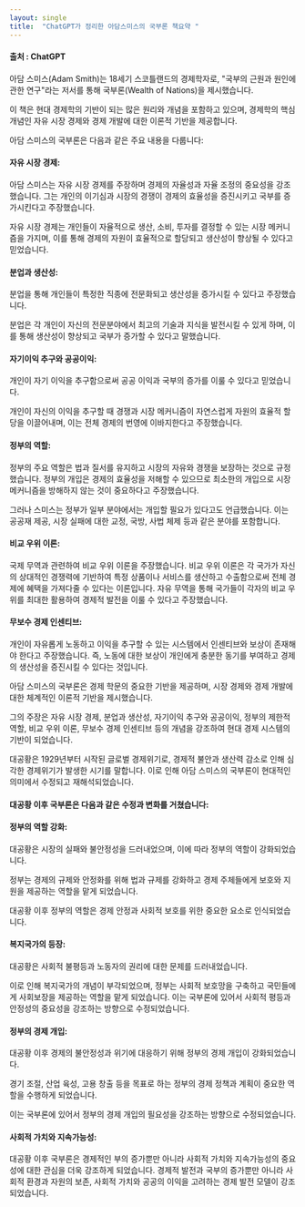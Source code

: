 ```yaml
---
layout: single
title:  "ChatGPT가 정리한 아담스미스의 국부론 책요약 "
---
```



#### 출처 : ChatGPT


아담 스미스(Adam Smith)는 18세기 스코틀랜드의 경제학자로, 
"국부의 근원과 원인에 관한 연구"라는 저서를 통해 국부론(Wealth of Nations)을 제시했습니다. 

이 책은 현대 경제학의 기반이 되는 많은 원리와 개념을 포함하고 있으며, 
경제학의 핵심 개념인 자유 시장 경제와 경제 개발에 대한 이론적 기반을 제공합니다.


아담 스미스의 국부론은 다음과 같은 주요 내용을 다룹니다:


#### 자유 시장 경제: 

아담 스미스는 자유 시장 경제를 주장하며 경제의 자율성과 자율 조정의 중요성을 강조했습니다. 
그는 개인의 이기심과 시장의 경쟁이 경제의 효율성을 증진시키고 국부를 증가시킨다고 주장했습니다. 

자유 시장 경제는 개인들이 자율적으로 생산, 소비, 투자를 결정할 수 있는 시장 메커니즘을 가지며, 
이를 통해 경제의 자원이 효율적으로 할당되고 생산성이 향상될 수 있다고 믿었습니다.


#### 분업과 생산성: 

분업을 통해 개인들이 특정한 직종에 전문화되고 생산성을 증가시킬 수 있다고 주장했습니다. 

분업은 각 개인이 자신의 전문분야에서 최고의 기술과 지식을 발전시킬 수 있게 하며, 
이를 통해 생산성이 향상되고 국부가 증가할 수 있다고 말했습니다.



#### 자기이익 추구와 공공이익: 

개인이 자기 이익을 추구함으로써 공공 이익과 국부의 증가를 이룰 수 있다고 믿었습니다. 

개인이 자신의 이익을 추구할 때 경쟁과 시장 메커니즘이 자연스럽게 자원의 효율적 할당을 이끌어내며, 
이는 전체 경제의 번영에 이바지한다고 주장했습니다.



#### 정부의 역할: 


정부의 주요 역할은 법과 질서를 유지하고 시장의 자유와 경쟁을 보장하는 것으로 규정했습니다. 
정부의 개입은 경제의 효율성을 저해할 수 있으므로 최소한의 개입으로 시장 메커니즘을 방해하지 않는 것이 중요하다고 주장했습니다. 

그러나 스미스는 정부가 일부 분야에서는 개입할 필요가 있다고도 언급했습니다. 
이는 공공재 제공, 시장 실패에 대한 교정, 국방, 사법 체제 등과 같은 분야를 포함합니다.


#### 비교 우위 이론: 

국제 무역과 관련하여 비교 우위 이론을 주장했습니다. 
비교 우위 이론은 각 국가가 자신의 상대적인 경쟁력에 기반하여 특정 상품이나 서비스를 생산하고 수출함으로써 전체 경제에 혜택을 가져다줄 수 있다는 이론입니다. 
자유 무역을 통해 국가들이 각자의 비교 우위를 최대한 활용하여 경제적 발전을 이룰 수 있다고 주장했습니다.


#### 무보수 경제 인센티브: 

개인이 자유롭게 노동하고 이익을 추구할 수 있는 시스템에서 인센티브와 보상이 존재해야 한다고 주장했습니다. 
즉, 노동에 대한 보상이 개인에게 충분한 동기를 부여하고 경제의 생산성을 증진시킬 수 있다는 것입니다.

아담 스미스의 국부론은 경제 학문의 중요한 기반을 제공하며, 
시장 경제와 경제 개발에 대한 체계적인 이론적 기반을 제시했습니다. 

그의 주장은 자유 시장 경제, 분업과 생산성, 자기이익 추구와 공공이익, 정부의 제한적 역할, 비교 우위 이론, 무보수 경제 인센티브 등의 개념을 강조하여 
현대 경제 시스템의 기반이 되었습니다.



대공황은 1929년부터 시작된 글로벌 경제위기로, 
경제적 불안과 생산력 감소로 인해 심각한 경제위기가 발생한 시기를 말합니다. 
이로 인해 아담 스미스의 국부론이 현대적인 의미에서 수정되고 재해석되었습니다.







#### 대공황 이후 국부론은 다음과 같은 수정과 변화를 거쳤습니다:


#### 정부의 역할 강화: 

대공황은 시장의 실패와 불안정성을 드러내었으며, 
이에 따라 정부의 역할이 강화되었습니다. 

정부는 경제의 규제와 안정화를 위해 법과 규제를 강화하고 경제 주체들에게 보호와 지원을 제공하는 역할을 맡게 되었습니다. 

대공황 이후 정부의 역할은 경제 안정과 사회적 보호를 위한 중요한 요소로 인식되었습니다.


#### 복지국가의 등장: 

대공황은 사회적 불평등과 노동자의 권리에 대한 문제를 드러내었습니다. 

이로 인해 복지국가의 개념이 부각되었으며, 정부는 사회적 보호망을 구축하고 국민들에게 사회보장을 제공하는 역할을 맡게 되었습니다. 
이는 국부론에 있어서 사회적 평등과 안정성의 중요성을 강조하는 방향으로 수정되었습니다.


#### 정부의 경제 개입: 

대공황 이후 경제의 불안정성과 위기에 대응하기 위해 정부의 경제 개입이 강화되었습니다. 

경기 조절, 산업 육성, 고용 창출 등을 목표로 하는 정부의 경제 정책과 계획이 중요한 역할을 수행하게 되었습니다. 

이는 국부론에 있어서 정부의 경제 개입의 필요성을 강조하는 방향으로 수정되었습니다.


#### 사회적 가치와 지속가능성: 

대공황 이후 국부론은 경제적인 부의 증가뿐만 아니라 사회적 가치와 지속가능성의 중요성에 대한 관심을 더욱 강조하게 되었습니다. 
경제적 발전과 국부의 증가뿐만 아니라 사회적 환경과 자원의 보존, 사회적 가치와 공공의 이익을 고려하는 경제 발전 모델이 강조되었습니다.



